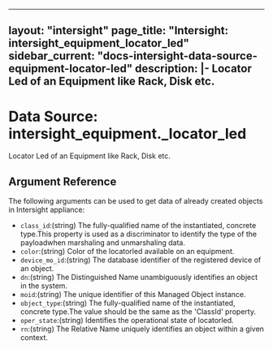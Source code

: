 
---
layout: "intersight"
page_title: "Intersight: intersight_equipment_locator_led"
sidebar_current: "docs-intersight-data-source-equipment-locator-led"
description: |-
Locator Led of an Equipment like Rack, Disk etc.
---

# Data Source: intersight_equipment._locator_led
Locator Led of an Equipment like Rack, Disk etc.
## Argument Reference
The following arguments can be used to get data of already created objects in Intersight appliance:
* `class_id`:(string) The fully-qualified name of the instantiated, concrete type.This property is used as a discriminator to identify the type of the payloadwhen marshaling and unmarshaling data. 
* `color`:(string) Color of the locatorled available on an equipment. 
* `device_mo_id`:(string) The database identifier of the registered device of an object. 
* `dn`:(string) The Distinguished Name unambiguously identifies an object in the system. 
* `moid`:(string) The unique identifier of this Managed Object instance. 
* `object_type`:(string) The fully-qualified name of the instantiated, concrete type.The value should be the same as the 'ClassId' property. 
* `oper_state`:(string) Identifies the operational state of locatorled. 
* `rn`:(string) The Relative Name uniquely identifies an object within a given context. 
